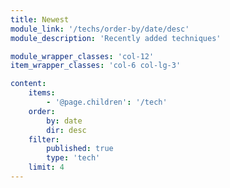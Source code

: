 ```yaml
---
title: Newest
module_link: '/techs/order-by/date/desc'
module_description: 'Recently added techniques'

module_wrapper_classes: 'col-12'
item_wrapper_classes: 'col-6 col-lg-3'

content:
    items: 
        - '@page.children': '/tech'
    order:
        by: date
        dir: desc
    filter:
        published: true
        type: 'tech'
    limit: 4
---
```

